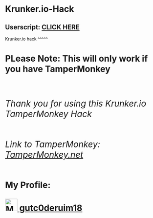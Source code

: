 # Krunker.io-Hack

<h2>Userscript: <a href="https://github.com/gutc0derium18/Krunker.io-Hack/raw/main/You%20are%20all%20cu--z.user.js" target="_blank">CLICK HERE</a></h2>

Krunker.io hack ^^^^^

<h1><b>PLease Note:<b/>
  This will only work if you have TamperMonkey<h1/>
  
  
<h6><p>Thank you for using this Krunker.io  TamperMonkey Hack<h6/>
  
  Link to TamperMonkey: <a href="https://www.tampermonkey.net/" target="_blank">TamperMonkey.net</a></h2> <p/>
  
  
  
  
  
  
  <h8>My Profile:<h8/>
    
  <a href="https://github.com/gutc0derium18">
      <img alt="My Profile" src="https://avatars.githubusercontent.com/u/82983276?v=4" width=40" height="40">  <h8>gutc0deruim18<h8/>
  
